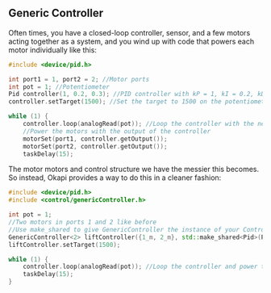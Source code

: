 ## Generic Controller

Often times, you have a closed-loop controller, sensor, and a few motors acting together as a system, and you wind up with code that powers each motor individually like this:

```c++
#include <device/pid.h>

int port1 = 1, port2 = 2; //Motor ports
int pot = 1; //Potentiometer
Pid controller(1, 0.2, 0.3); //PID controller with kP = 1, kI = 0.2, kD = 0.3
controller.setTarget(1500); //Set the target to 1500 on the potentiometer

while (1) {
    controller.loop(analogRead(pot)); //Loop the controller with the new pot reading
    //Power the motors with the output of the controller
    motorSet(port1, controller.getOutput());
    motorSet(port2, controller.getOutput());
    taskDelay(15);
```

The motor motors and control structure we have the messier this becomes. So instead, Okapi provides a way to do this in a cleaner fashion:

```c++
#include <device/pid.h>
#include <control/genericController.h>

int pot = 1;
//Two motors in ports 1 and 2 like before
//Use make_shared to give GenericController the instance of your ControlObject
GenericController<2> liftController({1_m, 2_m}, std::make_shared<Pid>(Pid(1, 0.2, 0.3)));
liftController.setTarget(1500);

while (1) {
    controller.loop(analogRead(pot)); //Loop the controller and power the motors
    taskDelay(15);
}
```
